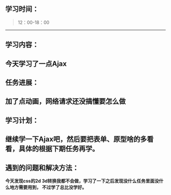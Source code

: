 ## 学习时间：
>12：00-18：00
---
## 学习内容：
**今天学习了一点Ajax**
---
## 任务进展：
**加了点动画，网络请求还没搞懂要怎么做**
---
## 学习计划：
**继续学一下Ajax吧，然后要把表单、原型啥的多看看，具体的根据下期任务再学。**
---
## 遇到的问题和解决方法：
**今天发现css的2d 3d转换我都不会做，学习了一下之后发现没什么任务里面没什么地方需要用到，
不过学了总比没学好。**